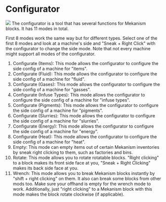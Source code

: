 # Configurator
![](item:mekanism:configurator)
The configurator is a tool that has several functions for Mekanism blocks. It has 11 modes in total.

First 8 modes work the same way but for different types. Select one of the first 8 modes and look at a machine's side and "Sneak + Right Click" with the configurator to change the side mode. Note that not every machine might support all modes of the configurator.


1. Configurate (Items): This mode allows the configurator to configure the side config of a machine for "items".
2. Configurate (Fluid): This mode allows the configurator to configure the side config of a machine for "fluid".
3. Configurate (Gases): This mode allows the configurator to configure the side config of a machine for "gasses".
4. Configurate (Infuse Types): This mode allows the configurator to configure the side config of a machine for "infuse types".
5. Configurate (Pigments): This mode allows the configurator to configure the side config of a machine for "pigments".
6. Configurate (Slurries): This mode allows the configurator to configure the side config of a machine for "slurries".
7. Configurate (Energy): This mode allows the configurator to configure the side config of a machine for "energy".
8. Configurate (Heat): This mode allows the configurator to configure the side config of a machine for "heat".
9. Empty: This mode can empty items out of certain Mekanism inventories by sneak right clicking to them, such as factories and bins.
10. Rotate: This mode allows you to rotate rotatable blocks. "Right clicking" to a block makes its front side face at you, "Sneak + Right Clicking" makes its back side face at you.
11. Wrench: This mode allows you to break Mekanism blocks instantly by "shift + right clicking" on them. It also can break some blocks from other mods too. Make sure your offhand is empty for the wrench mode to work. Additionally, just "right clicking" to a Mekanism block with this mode makes the block rotate clockwise (if applicable).

